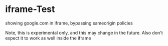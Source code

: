 # iframe-Test
showing google.com in iframe, bypassing sameorigin policies

Note, this is experimental only, and this may change in the future. Also don't expect it to work as well inside the iframe
